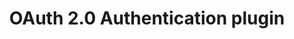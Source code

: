 ---
title: 'OAuth 2.0 Authentication plugin'
name: 'OAuth 2.0 Authentication'

content_type: plugin

publisher: kong-inc
description: ''


products:
    - gateway

works_on:
    - on-prem

# topologies:
#    - hybrid
#    - db-less
#    - traditional
---